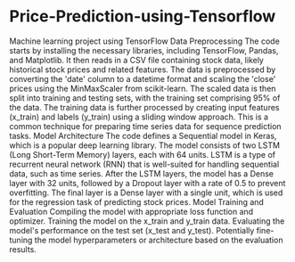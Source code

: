 # Price-Prediction-using-Tensorflow
Machine learning project using TensorFlow
Data Preprocessing
The code starts by installing the necessary libraries, including TensorFlow, Pandas, and Matplotlib.
It then reads in a CSV file containing stock data, likely historical stock prices and related features.
The data is preprocessed by converting the 'date' column to a datetime format and scaling the 'close' prices using the MinMaxScaler from scikit-learn.
The scaled data is then split into training and testing sets, with the training set comprising 95% of the data.
The training data is further processed by creating input features (x_train) and labels (y_train) using a sliding window approach. This is a common technique for preparing time series data for sequence prediction tasks.
Model Architecture
The code defines a Sequential model in Keras, which is a popular deep learning library.
The model consists of two LSTM (Long Short-Term Memory) layers, each with 64 units. LSTM is a type of recurrent neural network (RNN) that is well-suited for handling sequential data, such as time series.
After the LSTM layers, the model has a Dense layer with 32 units, followed by a Dropout layer with a rate of 0.5 to prevent overfitting.
The final layer is a Dense layer with a single unit, which is used for the regression task of predicting stock prices.
Model Training and Evaluation
Compiling the model with appropriate loss function and optimizer.
Training the model on the x_train and y_train data.
Evaluating the model's performance on the test set (x_test and y_test).
Potentially fine-tuning the model hyperparameters or architecture based on the evaluation results.

